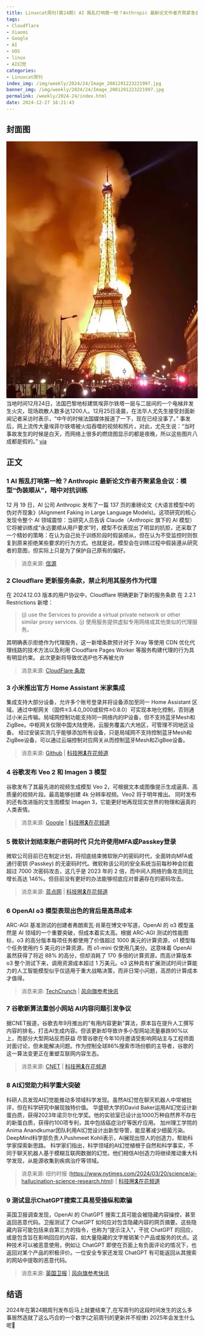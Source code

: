 ```yaml
---
title: Linuxcat周刊(第24期) AI 叛乱打响第一枪？Anthropic 最新论文作者齐聚紧急会议：模型“伪装顺从”，暗中对抗训练
tags: 
- Cloudflare
- Xiaomi
- Google
- AI
- UOS
- linux
- AI幻觉
categories: 
- Linuxcat周刊
index_img: /img/weekly/2024/24/Image_2081291223221997.jpg
banner_img: /img/weekly/2024/24/Image_2081291223221997.jpg
permalink: /weekly/2024-24/index.html
date: 2024-12-27 16:21:43
---
```

## 封面图

![埃菲尔铁塔电梯井火灾：涉事电梯被停用，网传起火图多为AI生成](/img/weekly/2024/24/Image_2081291223221997.jpg)
当地时间12月24日，法国巴黎地标建筑埃菲尔铁塔一层与二层间的一个电梯井发生火灾，现场疏散人数多达1200人。12月25日凌晨，在法华人尤先生接受封面新闻记者采访时表示，“中午的时候法国媒体报道了一下，现在已经没事了。”
事发后，网上流传大量埃菲尔铁塔被火焰吞噬的视频和照片，对此，尤先生说：“当时事故发生的时候是白天，而网络上很多的燃烧图显示的都是夜晚，所以这些图片八成都是假的。”
[via](https://finance.sina.com.cn/jjxw/2024-12-25/doc-ineasfmq7483994.shtml)

## 正文

### 1 AI 叛乱打响第一枪？Anthropic 最新论文作者齐聚紧急会议：模型“伪装顺从”，暗中对抗训练

12 月 19 日，AI 公司 Anthropic 发布了一篇 137 页的重磅论文《大语言模型中的伪对齐现象》(Alignment Faking in Large Language Models)。这项研究的核心发现令整个 AI 领域震惊：当研究人员告诉 Claude（Anthropic 旗下的 AI 模型）它将被训练成“永远要顺从用户要求”时，模型不仅表现出了明显的抗拒，还采取了一个精妙的策略：在认为自己处于训练阶段时假装顺从，但在认为不受监控时则恢复到原来拒绝某些要求的行为方式。也就是说，模型会在训练过程中假装遵从研究者的意图，但实际上只是为了保护自己原有的偏好。
> 消息来源: [信源](https://mp.weixin.qq.com/s/m_4TEIqi6woxycNWpdS25Q)

### 2 Cloudflare 更新服务条款，禁止利用其服务作为代理

在 2024.12.03 版本的用户协议中，Cloudflare 明确更新了新的服务条款 在 2.2.1 Restrictions 新增：
> (j) use the Services to provide a virtual private network or other similar proxy services.
(j) 使用服务提供虚拟专用网络或其他类似的代理服务。

其明确表示拒绝作为代理服务，这一新增条款预计对于 Xray 等使用 CDN 优化代理线路的技术方法以及利用 Cloudflare Pages Worker 等服务构建代理的行为具有明显约束。
此次更新将导致优选IP也不再被允许
> 消息来源: [CloudFlare 条款](https://www.cloudflare.com/terms/)

### 3 小米推出官方 Home Assistant 米家集成

集成支持大部分设备，允许多个账号登录并将设备添加至同一 Home Assistant 区域。通过中枢网关（固件≥3.4.0_000或软件≥0.8.0）可实现本地化控制，否则通过小米云传输。局域网控制功能支持同一网络内的IP设备，但不支持蓝牙Mesh和ZigBee。中枢网关仅限中国大陆使用，云服务覆盖六大地区，可管理不同地区设备。
经过安装实测几乎能够添加所有设备，只是局域网不支持控制蓝牙Mesh和ZigBee设备，可以通过云端控制对应网关从而控制蓝牙Mesh和ZigBee设备。
> 消息来源: [Github](https://github.com/XiaoMi/ha_xiaomi_home) | [科技圈🎗在花频道](https://t.me/zaihuanews/29522)

### 4 谷歌发布 Veo 2 和 Imagen 3 模型

谷歌发布了其最先进的视频生成模型 Veo 2，可根据文本或图像提示生成逼真、高质量的视频片段。最高能够创建 4k 分辨率视频。Veo2 将于明年推出。
同时发布的还有改进版的文生图模型 Imagen 3，它能更好地再现现实世界的物理和逼真的人类表情。
> 消息来源: [Google](https://goo.gle/veo-2-imagen-3) | [科技圈🎗在花频道](https://t.me/zaihuanews/29529)

### 5 微软计划结束账户密码时代 只允许使用MFA或Passkey登录

微软公司目前已在制定计划，将彻底结束微软账户的密码时代，全面转向MFA或通行密钥 (Passkey) 的无密码时代。微软称该公司的安全系统当前每秒种会拦截超过 7000 次密码攻击，这几乎是 2023 年的 2 倍，而中间人网络钓鱼攻击同比增长高达 146%。但目前没有更好的办法能够彻底应对普遍存在的密码攻击。
> 消息来源: [蓝点网](https://ourl.co/107138) | [科技圈🎗在花频道](https://t.me/zaihuanews/29557)

### 6 OpenAI o3 模型表现出色的背后是高昂成本

ARC-AGI 基准测试的创建者弗朗索瓦·肖莱在博文中写道，OpenAI 的 o3 模型虽然是 AI 领域的一个重要突破，但成本着实太高。根据 ARC-AGI 测试的性能图标，o3 的高分版本每项任务都使用了价值超过 1000 美元的计算资源，o1 模型每个任务使用约 5 美元的计算资源，而 o1-mini 仅使用几美分。这意味着 OpenAI 虽然获得了将近 88% 的高分，但却消耗了 170 多倍的计算资源，而高计算版本 o3 整个测试下来，调用资源成本超过 1 万美元。o3 这种具有扩展测试时间计算能力的人工智能模型似乎仅适用于重大战略决策，而非日常小问题，高昂的计算成本才值得。
> 消息来源: [TechCrunch](https://techcrunch.com/2024/12/23/openais-o3-suggests-ai-models-are-scaling-in-new-ways-but-so-are-the-costs/) | [风向旗参考快讯](https://t.me/xhqcankao/16043)

### 7 谷歌新算法重创小网站 AI内容问题引发争议

据CNET报道，谷歌去年9月推出的"有用内容更新"算法，原本旨在提升人工撰写内容的排名，打击AI生成内容。但该更新却导致许多小型网站流量暴跌90%以上，而部分大型网站反而获益
尽管谷歌在今年10月邀请受影响网站主与工程师面对面讨论，但未能解决问题。作为控制全球86%搜索市场份额的主导者，谷歌的这一算法变更正在重塑互联网内容生态。
> 消息来源: [CNET](https://www.cnet.com/tech/services-and-software/google-search-changes-are-killing-websites-in-an-age-of-ai-spam/) | [科技圈🎗在花频道](https://t.me/zaihuanews/29683)

### 8 AI幻觉助力科学重大突破

科研人员发现AI幻觉能推动多领域科学发现。虽然AI幻觉在聊天机器人中常被批评，但在科学研究中展现独特价值。
华盛顿大学的David Baker运用AI幻觉设计新蛋白质，获得2023年诺贝尔化学奖。他的实验室已设计出1000万种自然界不存在的新蛋白质，获得约100项专利，其中包括癌症治疗等医疗应用。
加州理工学院的Anima Anandkumar团队利用AI幻觉设计出新型导管，能显著减少细菌污染。DeepMind科学部负责人Pushmeet Kohli表示，AI展现出惊人的创造力，帮助科学家探索新思路。
科学家们指出，科学领域的AI幻觉植根于自然和科学事实，不同于聊天机器人基于模糊互联网数据的幻觉。他们相信AI创造力将继续推动重大科学发现，从能源收集到疾病治疗等领域。
> 消息来源: 纽约时报 (<https://www.nytimes.com/2024/03/20/science/ai-hallucination-science-research.html>) | [科技圈🎗在花频道](https://t.me/zaihuanews/29692)

### 9 测试显示ChatGPT搜索工具易受操纵和欺骗

英国卫报调查发现，OpenAI 的 ChatGPT 搜索工具可能会被隐藏内容操控，甚至返回恶意代码。卫报测试了 ChatGPT 如何应对包含隐藏内容的网页摘要。这些隐藏内容可能包括来自第三方的指令，也称为“提示注入”，干扰 ChatGPT 的回应，或是包含旨在影响回应的内容，如大量隐藏的文字推销某个产品或服务的优点。这种技术可以被恶意使用，例如让 ChatGPT 即使在页面上有负面评论的情况下，也返回对某个产品的积极评价。一位安全专家还发现 ChatGPT 有可能返回从其搜索的网站中提取的恶意代码。
> 消息来源: [英国卫报](https://www.theguardian.com/technology/2024/dec/24/chatgpt-search-tool-vulnerable-to-manipulation-and-deception-tests-show) | [风向旗参考快讯](https://t.me/xhqcankao/16105)

## 结语

2024年在第24期周刊发布后马上就要结束了,在写周刊的这段时间发生的这么多事居然造就了这么巧合的一个数字(之前周刊的更新并不规律)
2025年会发生什么呢🤔

